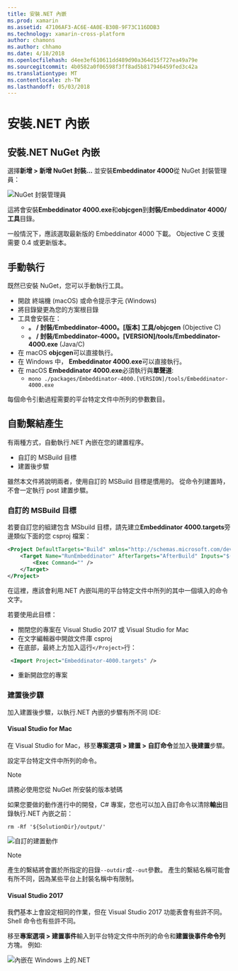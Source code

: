 ```yaml
---
title: 安裝.NET 內嵌
ms.prod: xamarin
ms.assetid: 47106AF3-AC6E-4A0E-B30B-9F73C116DDB3
ms.technology: xamarin-cross-platform
author: chamons
ms.author: chhamo
ms.date: 4/18/2018
ms.openlocfilehash: d4ee3ef610611dd489d90a364d15f727ea49a79e
ms.sourcegitcommit: 4b0582a0f06598f3ff8ad5b817946459fed3c42a
ms.translationtype: MT
ms.contentlocale: zh-TW
ms.lasthandoff: 05/03/2018
---
```

# <a name="installing-net-embedding"></a>安裝.NET 內嵌

## <a name="installing-net-embedding-from-nuget"></a>安裝.NET NuGet 內嵌

選擇**新增 > 新增 NuGet 封裝...** 並安裝**Embeddinator 4000**從 NuGet 封裝管理員：

![NuGet 封裝管理員](images/visualstudionuget.png)

這將會安裝**Embeddinator 4000.exe**和**objcgen**到**封裝/Embeddinator 4000/工具**目錄。

一般情況下，應該選取最新版的 Embeddinator 4000 下載。 Objective C 支援需要 0.4 或更新版本。

## <a name="running-manually"></a>手動執行

既然已安裝 NuGet，您可以手動執行工具。

- 開啟 終端機 (macOS) 或命令提示字元 (Windows)
- 將目錄變更為您的方案根目錄
- 工具會安裝在：
    - **。 / 封裝/Embeddinator-4000。[版本] 工具/objcgen** (Objective C)
    - **。 / 封裝/Embeddinator-4000。[VERSION]/tools/Embeddinator-4000.exe** (Java/C) 
- 在 macOS **objcgen**可以直接執行。 
- 在 Windows 中， **Embeddinator 4000.exe**可以直接執行。
- 在 macOS **Embeddinator 4000.exe**必須執行與**單聲道**: 
    - `mono ./packages/Embeddinator-4000.[VERSION]/tools/Embeddinator-4000.exe`

每個命令引動過程需要的平台特定文件中所列的參數數目。

## <a name="automatic-binding-generation"></a>自動繫結產生

有兩種方式，自動執行.NET 內嵌在您的建置程序。

- 自訂的 MSBuild 目標
- 建置後步驟

雖然本文件將說明兩者，使用自訂的 MSBuild 目標是慣用的。 從命令列建置時，不會一定執行 post 建置步驟。

### <a name="custom-msbuild-targets"></a>自訂的 MSBuild 目標

若要自訂您的組建包含 MSbuild 目標，請先建立**Embeddinator 4000.targets**旁邊類似下面的您 csproj 檔案：

```xml
<Project DefaultTargets="Build" xmlns="http://schemas.microsoft.com/developer/msbuild/2003">
    <Target Name="RunEmbeddinator" AfterTargets="AfterBuild" Inputs="$(OutputPath)/$(AssemblyName).dll" Outputs="$(IntermediateOutputPath)/Embeddinator/$(AssemblyName).framework/$(AssemblyName)">
        <Exec Command="" />
    </Target>
</Project>
```

在這裡，應該會利用.NET 內嵌叫用的平台特定文件中所列的其中一個填入的命令文字。

若要使用此目標：

- 關閉您的專案在 Visual Studio 2017 或 Visual Studio for Mac
- 在文字編輯器中開啟文件庫 csproj
- 在底部，最終上方加入這行`</Project>`行：

```xml
 <Import Project="Embeddinator-4000.targets" />
```

- 重新開啟您的專案

### <a name="post-build-steps"></a>建置後步驟

加入建置後步驟，以執行.NET 內嵌的步驟有所不同 IDE:

#### <a name="visual-studio-for-mac"></a>Visual Studio for Mac

在 Visual Studio for Mac，移至**專案選項 > 建置 > 自訂命令**並加入**後建置**步驟。

設定平台特定文件中所列的命令。

> [!NOTE]
> 請務必使用您從 NuGet 所安裝的版本號碼

如果您要做的動作進行中的開發，C# 專案，您也可以加入自訂命令以清除**輸出**目錄執行.NET 內嵌之前：

```shell
rm -Rf '${SolutionDir}/output/'
```

![自訂的建置動作](images/visualstudiocustombuild.png)

> [!NOTE]
> 產生的繫結將會置於所指定的目錄`--outdir`或`--out`參數。 產生的繫結名稱可能會有所不同，因為某些平台上封裝名稱中有限制。

#### <a name="visual-studio-2017"></a>Visual Studio 2017

我們基本上會設定相同的作業，但在 Visual Studio 2017 功能表會有些許不同。 Shell 命令也有些許不同。

移至**專案選項 > 建置事件**輸入到平台特定文件中所列的命令和**建置後事件命令列**方塊。 例如: 

![內嵌在 Windows 上的.NET](images/visualstudiowindows.png)
